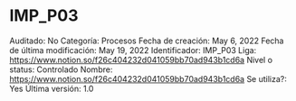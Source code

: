 # IMP_P03

Auditado: No
Categoría: Procesos
Fecha de creación: May 6, 2022
Fecha de última modificación: May 19, 2022
Identificador: IMP_P03
Liga: https://www.notion.so/f26c404232d041059bb70ad943b1cd6a 
Nivel o status: Controlado
Nombre: https://www.notion.so/f26c404232d041059bb70ad943b1cd6a 
Se utiliza?: Yes
Última versión: 1.0